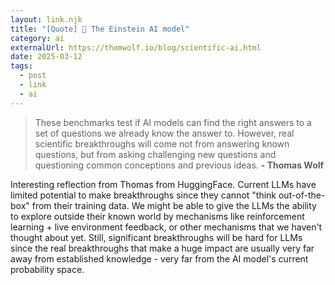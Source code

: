 ```yaml
---
layout: link.njk
title: "[Quote] 🔭 The Einstein AI model"
category: ai
externalUrl: https://thomwolf.io/blog/scientific-ai.html
date: 2025-03-12
tags:
  - post
  - link
  - ai
---
```


> These benchmarks test if AI models can find the right answers to a set of questions we already know the answer to.
> However, real scientific breakthroughs will come not from answering known questions, but from asking challenging new questions and questioning common conceptions and previous ideas. 
> **- Thomas Wolf**

Interesting reflection from Thomas from HuggingFace. Current LLMs have limited potential to make breakthroughs since they cannot "think out-of-the-box" from their training data. We might be able to give the LLMs the ability to explore outside their known world by mechanisms like reinforcement learning + live environment feedback, or other mechanisms that we haven't thought about yet. Still, significant breakthroughs will be hard for LLMs since the real breakthroughs that make a huge impact are usually very far away from established knowledge - very far from the AI model's current probability space. 
